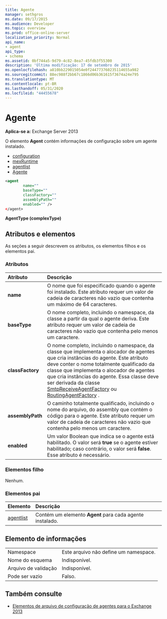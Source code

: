 ```yaml
---
title: Agente
manager: sethgros
ms.date: 09/17/2015
ms.audience: Developer
ms.topic: overview
ms.prod: office-online-server
localization_priority: Normal
api_name:
- agent
api_type:
- schema
ms.assetid: 0bf744a5-9d79-4c82-8ea7-45fdb3f55300
description: 'Última modificação: 17 de setembro de 2015'
ms.openlocfilehash: a810bb229015054e0f244773760235114655a982
ms.sourcegitcommit: 88ec988f2bb67c1866d06b361615f3674a24e795
ms.translationtype: MT
ms.contentlocale: pt-BR
ms.lasthandoff: 05/31/2020
ms.locfileid: "44455678"
---
```

# <a name="agent"></a>Agente
  
**Aplica-se a:** Exchange Server 2013
  
O elemento **Agent** contém informações de configuração sobre um agente instalado. 
  
- [configuration](configuration.md) 
- [mexRuntime](mexruntime.md)
- [agentlist](agentlist.md)
- [Agente](agent.md)
  
```XML
<agent
        name=""
        baseType=""
        classFactory=""
        assemblyPath=""
        enabled="" />
</agent>
```

**AgentType (complexType)**

## <a name="attributes-and-elements"></a>Atributos e elementos

As seções a seguir descrevem os atributos, os elementos filhos e os elementos pai.
  
### <a name="attributes"></a>Atributos

|**Atributo**|**Descrição**|
|:-----|:-----|
|**name** <br/> |O nome que foi especificado quando o agente foi instalado. Este atributo requer um valor de cadeia de caracteres não vazio que contenha um máximo de 64 caracteres.  <br/> |
|**baseType** <br/> |O nome completo, incluindo o namespace, da classe a partir da qual o agente deriva. Este atributo requer um valor de cadeia de caracteres não vazio que contenha pelo menos um caractere.  <br/> |
|**classFactory** <br/> |O nome completo, incluindo o namespace, da classe que implementa o alocador de agentes que cria instâncias do agente. Este atributo deve conter o nome totalmente qualificado da classe que implementa o alocador de agentes que cria instâncias do agente. Essa classe deve ser derivada da classe [SmtpReceiveAgentFactory](https://msdn.microsoft.com/library/Microsoft.Exchange.Data.Transport.Smtp.SmtpReceiveAgentFactory.aspx) ou [RoutingAgentFactory](https://msdn.microsoft.com/library/Microsoft.Exchange.Data.Transport.Routing.RoutingAgentFactory.aspx) .  <br/> |
|**assemblyPath** <br/> |O caminho totalmente qualificado, incluindo o nome do arquivo, do assembly que contém o código para o agente. Este atributo requer um valor de cadeia de caracteres não vazio que contenha pelo menos um caractere.  <br/> |
|**enabled** <br/> |Um valor Boolean que indica se o agente está habilitado. O valor será **true** se o agente estiver habilitado; caso contrário, o valor será **false**. Esse atributo é necessário.  <br/> |
   
### <a name="child-elements"></a>Elementos filho

Nenhum.
  
### <a name="parent-elements"></a>Elementos pai

|**Elemento**|**Descrição**|
|:-----|:-----|
|[agentlist](agentlist.md) <br/> |Contém um elemento **Agent** para cada agente instalado.  <br/> |
   
## <a name="element-information"></a>Elemento de informações

|||
|:-----|:-----|
|Namespace  <br/> |Este arquivo não define um namespace.  <br/> |
|Nome do esquema  <br/> |Indisponível.  <br/> |
|Arquivo de validação  <br/> |Indisponível.  <br/> |
|Pode ser vazio  <br/> |Falso.  <br/> |
   
## <a name="see-also"></a>Também consulte

- [Elementos de arquivo de configuração de agentes para o Exchange 2013](agents-configuration-file-elements-for-exchange-2013.md)

